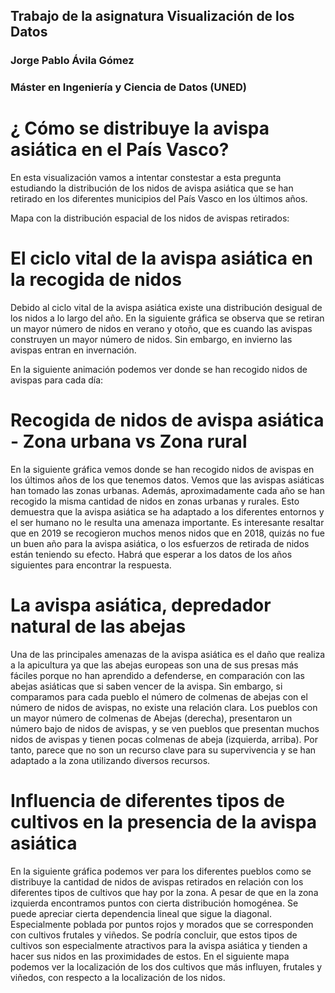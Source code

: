 ## Trabajo de la asignatura Visualización de los Datos
### Jorge Pablo Ávila Gómez
### Máster en Ingeniería y Ciencia de Datos (UNED)

# ¿ Cómo se distribuye la avispa asiática en el País Vasco?
En esta visualización vamos a intentar constestar a esta pregunta estudiando la distribución de los nidos de avispa asiática que se han retirado en los diferentes municipios del País Vasco en los últimos años.

Mapa con la distribución espacial de los nidos de avispas retirados:
<object width="100%" height="500" data="imagenes/mapa-cultivos-todos-nidos.html"></object>

# El ciclo vital de la avispa asiática en la recogida de nidos
Debido al ciclo vital de la avispa asiática existe una distribución desigual de los nidos a lo largo del año. En la siguiente gráfica se observa que se retiran un mayor número de nidos en verano y otoño, que es cuando las avispas construyen un mayor número de nidos. Sin embargo, en invierno las avispas entran en invernación.
<object width="100%" height="550" data="imagenes/meses-vs-avispas.html"></object>

En la siguiente animación podemos ver donde se han recogido nidos de avispas para cada día:
<object width="100%" height="500" data="imagenes/mapa-animacion-dias.html"></object>

# Recogida de nidos de avispa asiática - Zona urbana vs Zona rural
En la siguiente gráfica vemos donde se han recogido nidos de avispas en los últimos años de los que tenemos datos. Vemos que las avispas asiáticas han tomado las zonas urbanas. Además, aproximadamente cada año se han recogido la misma cantidad de nidos en zonas urbanas y rurales. Esto demuestra que la avispa asiática se ha adaptado a los diferentes entornos y el ser humano no le resulta una amenaza importante. Es interesante resaltar que en 2019 se recogieron muchos menos nidos que en 2018, quizás no fue un buen año para la avispa asiática, o los esfuerzos de retirada de nidos están teniendo su efecto. Habrá que esperar a los datos de los años siguientes para encontrar la respuesta.

<object width="100%" height="550" data="imagenes/tipodelugar-vs-avispas.html"></object>

# La avispa asiática, depredador natural de las abejas
Una de las principales amenazas de la avispa asiática es el daño que realiza a la apicultura ya que las abejas europeas son una de sus presas más fáciles porque no han aprendido a defenderse, en comparación con las abejas asiáticas que si saben vencer de la avispa.
Sin embargo, si comparamos para cada pueblo el número de colmenas de abejas con el número de nidos de avispas, no existe una relación clara.
Los pueblos con un mayor número de colmenas de Abejas (derecha), presentaron un número bajo de nidos de avispas, y se ven pueblos que presentan muchos nidos de avispas y tienen pocas colmenas de abeja (izquierda, arriba). Por tanto, parece que no son un recurso clave para su supervivencia y se han adaptado a la zona utilizando diversos recursos. 
<object width="100%" height="500" data="imagenes/abejas-vs-avispas.html"></object>

# Influencia de diferentes tipos de cultivos en la presencia de la avispa asiática
En la siguiente gráfica podemos ver para los diferentes pueblos como se distribuye la cantidad de nidos de avispas retirados en relación con los diferentes tipos de cultivos que hay por la zona. A pesar de que en la zona izquierda encontramos puntos con cierta distribución homogénea. Se puede apreciar cierta dependencia lineal que sigue la diagonal. Especialmente poblada por puntos rojos y morados que se corresponden con cultivos frutales y viñedos. Se podría concluir, que estos tipos de cultivos son especialmente atractivos para la avispa asiática y tienden a hacer sus nidos en las proximidades de estos.
<object width="100%" height="500" data="imagenes/cultivos-vs-avispas.html"></object>
En el siguiente mapa podemos ver la localización de los dos cultivos que más influyen, frutales y viñedos, con respecto a la localización de los nidos.
<object width="100%" height="500" data="imagenes/mapa-cultivos-frutalesvinedos.html"></object>


<object width="100%" height="500" data="imagenes/mapa-animacion-pueblos.html"></object>
